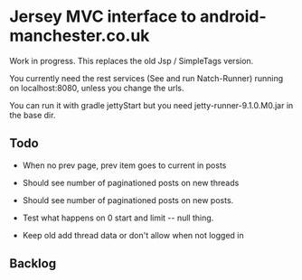 Jersey MVC interface to android-manchester.co.uk
================================================
 
Work in progress. This replaces the old Jsp / SimpleTags version.

You currently need the rest services (See and run Natch-Runner) running on localhost:8080, unless you change the urls.

You can run it with gradle jettyStart but you need jetty-runner-9.1.0.M0.jar in the base dir.

Todo
-----
* When no prev page, prev item goes to current in posts
* Should see number of paginationed posts on new threads 

* Should see number of paginationed posts on new posts. 
* Test what happens on 0 start and limit -- null thing.
* Keep old add thread data or don't allow when not logged in

Backlog
-------

